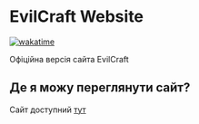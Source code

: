 # EvilCraft Website
[![wakatime](https://wakatime.com/badge/github/HighError/EvilCraft-Web.svg)](https://wakatime.com/badge/github/HighError/EvilCraft-Web)

Офіційна версія сайта EvilCraft

## Де я можу переглянути сайт?

Сайт доступний [тут](https://dev.evilcraft.eviloma.com/)

